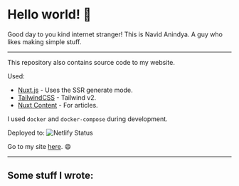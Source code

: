 # Hello world! :wave:

Good day to you kind internet stranger! This is Navid Anindya. A guy who likes making simple stuff.

---

This repository also contains source code to my website.

Used:
* [Nuxt.js](https://nuxtjs.org) - Uses the SSR generate mode.
* [TailwindCSS](https://tailwindcss.nuxtjs.org) - Tailwind v2.
* [Nuxt Content](https://content.nuxtjs.org/) - For articles.

I used `docker` and `docker-compose` during development.

Deployed to: ![Netlify Status](https://api.netlify.com/api/v1/badges/4ba8c74b-1eeb-4698-870d-5f059272b140/deploy-status)

Go to my site [here](https://navidanindya.info). :smile:

---

## Some stuff I wrote:

<!-- BLOG-POST-LIST:START -->
<!-- BLOG-POST-LIST:END -->